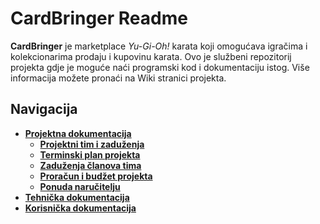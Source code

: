# CardBringer Readme

**CardBringer** je marketplace _Yu-Gi-Oh!_ karata koji omogućava igračima i kolekcionarima prodaju i kupovinu karata.
Ovo je službeni repozitorij projekta gdje je moguće naći programski kod i dokumentaciju istog. Više informacija možete
pronaći na Wiki stranici projekta.

## Navigacija 
* [**Projektna dokumentacija**](https://github.com/foivz/r18030/wiki/Projektna-dokumentacija)
    * [**Projektni tim i zaduženja**](https://github.com/foivz/r18030/wiki/Projektna-dokumentacija#1-projektni-tim-i-zadu%C5%BEenja-pojedinca)
    * [**Terminski plan projekta**](https://github.com/foivz/r18030/wiki/Projektna-dokumentacija#2-terminski-plan-projekta)
    * [**Zaduženja članova tima**](https://github.com/foivz/r18030/wiki/Projektna-dokumentacija#3-zadu%C5%BEenja-%C4%8Dlanova-tima)
    * [**Proračun i budžet projekta**](https://github.com/foivz/r18030/wiki/Projektna-dokumentacija#4-prora%C4%8Dun-i-bud%C5%BEet-projekta)
    * [**Ponuda naručitelju**](https://github.com/foivz/r18030/wiki/Projektna-dokumentacija#5-ponuda-naru%C4%8Ditelju)
* [**Tehnička dokumentacija**](https://github.com/foivz/r18030/wiki/Tehni%C4%8Dka-dokumentacija)
* [**Korisnička dokumentacija**](https://github.com/foivz/r18030/wiki/Korisni%C4%8Dka-dokumentacija)

